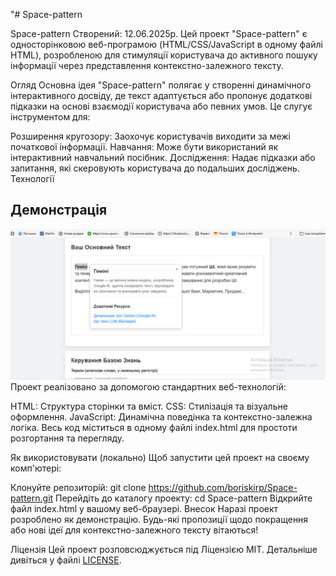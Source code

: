 "# Space-pattern 

Space-pattern Створений: 12.06.2025р.
Цей проект "Space-pattern" є односторінковою веб-програмою (HTML/CSS/JavaScript в одному файлі HTML), розробленою для стимуляції користувача до активного пошуку інформації через представлення контекстно-залежного тексту.

Огляд
Основна ідея "Space-pattern" полягає у створенні динамічного інтерактивного досвіду, де текст адаптується або пропонує додаткові підказки на основі взаємодії користувача або певних умов. Це слугує інструментом для:

Розширення кругозору: Заохочує користувачів виходити за межі початкової інформації.
Навчання: Може бути використаний як інтерактивний навчальний посібник.
Дослідження: Надає підказки або запитання, які скеровують користувача до подальших досліджень.
Технології
## Демонстрація

![Демонстрація реалізації, приклад](scrinshot.png)
Проект реалізовано за допомогою стандартних веб-технологій:

HTML: Структура сторінки та вміст.
CSS: Стилізація та візуальне оформлення.
JavaScript: Динамічна поведінка та контекстно-залежна логіка.
Весь код міститься в одному файлі index.html для простоти розгортання та перегляду.

Як використовувати (локально)
Щоб запустити цей проект на своєму комп'ютері:

Клонуйте репозиторій:
git clone https://github.com/boriskirp/Space-pattern.git
Перейдіть до каталогу проекту:
cd Space-pattern
Відкрийте файл index.html у вашому веб-браузері.
Внесок
Наразі проект розроблено як демонстрацію. Будь-які пропозиції щодо покращення або нові ідеї для контекстно-залежного тексту вітаються!

Ліцензія
Цей проект розповсюджується під Ліцензією MIT. Детальніше дивіться у файлі [LICENSE](LICENSE).
